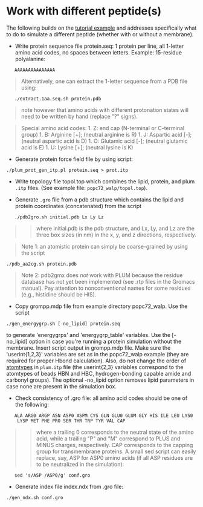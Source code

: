 # Work with different peptide(s) #

The following builds on the [tutorial example](helloWorld.md) and addresses specifically what to do to simulate a different peptide (whether with or without a membrane).

  * Write protein sequence file protein.seq: 1 protein per line, all 1-letter amino acid codes, no spaces between letters.  Example: 15-residue polyalanine:
```
   AAAAAAAAAAAAAAA
```
> Alternatively, one can extract the 1-letter sequence from a PDB file using:
```
   ./extract.1aa.seq.sh protein.pdb
```
> note however that amino acids with different protonation states will need to be written by hand (replace "?" signs).

> Special amino acid codes:
    1. Z: end cap (N-terminal or C-terminal group)
    1. B: Arginine [+]; (neutral arginine is R)
    1. J: Aspartic acid [-]; (neutral aspartic acid is D)
    1. O: Glutamic acid [-]; (neutral glutamic acid is E)
    1. U: Lysine [+]; (neutral lysine is K)

  * Generate protein force field file by using script:
```
./plum_prot_gen_itp.pl protein.seq > prot.itp
```

  * Write topology file topol.top which combines the lipid, protein, and plum `.itp` files.  (See example file: `popc72_walp/topol.top`).

  * Generate `.gro` file from a pdb structure which contains the lipid and protein coordinates (concatenated) from the script
```
   ./pdb2gro.sh initial.pdb Lx Ly Lz
```
> > where initial.pdb is the pdb structure, and Lx, Ly, and Lz are the three box sizes (in nm) in the x, y, and z directions, respectively.


> Note 1: an atomistic protein can simply be coarse-grained by using the script
```
./pdb_aa2cg.sh protein.pdb
```

> Note 2: pdb2gmx does _not_ work with PLUM because the residue database has not yet been implemented (see .rtp files in the Gromacs manual). Pay attention to nonconventional names for some residues (e.g., histidine should be HIS).

  * Copy grompp.mdp file from example directory popc72\_walp. Use the script
```
./gen_energygrp.sh [-no_lipid] protein.seq 
```
to generate 'energygrps' and 'energygrp\_table' variables. Use the [-no\_lipid] option in case you're running a protein simulation without the membrane.  Insert script output in grompp.mdp file.  Make sure the 'userint{1,2,3}' variables are set as in the popc72\_walp example (they are required for proper Hbond calculation).  Also, do not change the order of [atomtypes](atomtypes.md) in `plum.itp` file (the userint{2,3} variables correspond to the atomtypes of beads HBN and HBC, hydrogen-bonding capable amide and carbonyl groups).  The optional -no\_lipid option removes lipid parameters in case none are present in the simulation box.

  * Check consistency of .gro file: all amino acid codes should be one of the following:
```
   ALA ARG0 ARGP ASN ASP0 ASPM CYS GLN GLU0 GLUM GLY HIS ILE LEU LYS0
    LYSP MET PHE PRO SER THR TRP TYR VAL CAP
```
> > where a trailing 0 corresponds to the neutral state of the amino acid, while a trailing "P" and "M" correspond to PLUS and MINUS charges, respectively. CAP corresponds to the capping group for transmembrane proteins. A small sed script can easily replace, say, ASP for ASP0 amino acids (if all ASP residues are to be neutralized in the simulation):
```
   sed 's/ASP /ASP0/g' conf.gro
```

  * Generate index file index.ndx from .gro file:
```
./gen_ndx.sh conf.gro
```